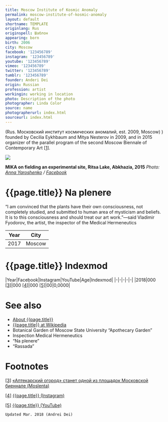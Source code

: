 ```yaml
---
title: Moscow Institute of Kosmic Anomaly
permalink: moscow-institute-of-kosmic-anomaly
layout: default
shortname: TEMPLATE
originlang: Rus
originspell: Шаблон
appearing: born
birth: 2006
city: Moscow
facebook: '123456789'
instagram: '123456789'
youtube: '123456789'
vimeo: '123456789'
twitter: '123456789'
tumblr: '123456789'
founder: Anderi Dei
origin: Russian
profession: artist
workingin: working in location
photo: Description of the photo
photographer: Linda Color
source: name
photographerurl: index.html
sourceurl: index.html
---
```




(Rus. Московский институт космических аномалий, est. 2009, Moscow) ) founded by Cecilia Eykhbaum and Mitya Nesterov in 2009, and in 2015 organizer of the parallel program of the second Moscow Biennale of Contemporary Art <span id="a1">[\[1\]](#f1)</span>.

![](/encyclopedia/images/{{page.permalink}}.jpg)

**MIKA on fielding an experimental site, Ritsa Lake, Abkhazia, 2015**
*Photo: [Anna Yaroshenko](yaroshenko-anna) / [Facebook](index)*

# {{page.title}} Na plenere

“I am convinced that the plants have their own consciousness, not completely studied, and submitted to human area of mysticism and beliefs. It is to this consciousness and should treat our art work.”—said Vladimir Fyodorov, the artist, the inspector of the Medical Hermeneutics

|Year|City|
|-|-|
|2017|Moscow|

# {{page.title}} Indexmod

|Year|Facebook|Instagram|YouTube|Age|Indexmod|
|-|-|-|-|-|
|2018|000 <span id="a3">[\[3\]](#f3)</span>|000 <span id="a4">[\[4\]](#f4)</span>|000 <span id="a5">[\[5\]](#f5)</span>|00|0,0000|


# See also

+ [About {{page.title}}](index)
+ [{{page.title}} at Wikipedia](index)
+ Botanical Garden of Moscow State University “Apothecary Garden”
+ Inspection Medical Hermeneutics
+ “Na plenere”
+ “Rassada”

# Footnotes

[[3]](#a3) <span id="f3"></span> [«Аптекарский огород» станет одной из площадок Московской биеннале (Moslenta)](https://moslenta.ru/city/aptekarskybiennale-14-10-2015.htm)

[[4]](#a4) <span id="f4"></span> [{{page.title}} (Instagram)](index)

[[5]](#a5) <span id="f5"></span> [{{page.title}} (YouTube)](index)

`Updated Mar. 2018 (Andrei Dei)`
